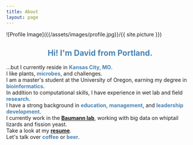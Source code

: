 ```yaml
---
title: About
layout: page
---
```

![Profile Image]({{/assets/images/profile.jpg}}/{{ site.picture }})

<h2><center><font color="#4682B4">Hi! I'm David from Portland.</font></center></h2>

...but I currently reside in <b><font color="#4682B4">Kansas City, MO</font></b>.
<br>I like plants, <b><font color="#4682B4">microbes</font></b>, and challenges.
<br>I am a master's student at the University of Oregon, earning my degree in <b><font color="#4682B4">bioinformatics</font></b>. 
<br>In addition to computational skills, I have experience in wet lab and field <b><font color="#4682B4">research</font></b>.
<br>I have a strong background in <b><font color="#4682B4">education</font></b>, <b><font color="#4682B4">management</font></b>, and <b><font color="#4682B4">leadership development</font></b>. 
<br>I currently work in the <b><font color="#4682B4"><a href="http://baumannlab.org/">Baumann lab</a></font></b>, working with big data on whiptail lizards and fission yeast.
<br>Take a look at my <b><font color="#4682B4"><a href="/files/ho_resume.pdf" target="_blank">resume</a></b></font>.
<br>Let's talk over <b><font color="#4682B4">coffee</font></b> or <b><font color="#4682B4">beer</font></b>.
